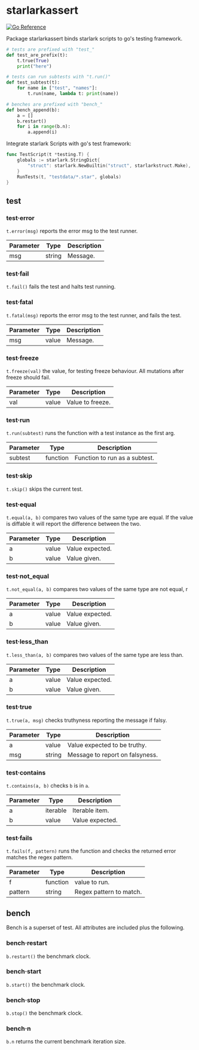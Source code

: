 # starlarkassert

[![Go Reference](https://pkg.go.dev/badge/github.com/emcfarlane/starlarkassert.svg)](https://pkg.go.dev/github.com/emcfarlane/starlarkassert)

Package starlarkassert binds starlark scripts to go's testing framework.

```python
# tests are prefixed with "test_"
def test_are_prefix(t):
    t.true(True)
    print("here")

# tests can run subtests with "t.run()"
def test_subtest(t):
    for name in ["test", "names"]:
        t.run(name, lambda t: print(name))
```

```python
# benches are prefixed with "bench_"
def bench_append(b):
    a = []
    b.restart()
    for i in range(b.n):
        a.append(i)
```

Integrate starlark Scripts with go's test framework:
```go
func TestScript(t *testing.T) {
	globals := starlark.StringDict{
		"struct": starlark.NewBuiltin("struct", starlarkstruct.Make),
	}
	RunTests(t, "testdata/*.star", globals)
}
```

## test

### test·error

`t.error(msg)` reports the error msg to the test runner.

| Parameter | Type | Description |
| --------- | ---- | ----------- |
| msg | string | Message. |

### test·fail

`t.fail()` fails the test and halts test running.

### test·fatal

`t.fatal(msg)` reports the error msg to the test runner, and fails the test.

| Parameter | Type | Description |
| --------- | ---- | ----------- |
| msg | value | Message. |

### test·freeze

`t.freeze(val)` the value, for testing freeze behaviour.
All mutations after freeze should fail.

| Parameter | Type | Description |
| --------- | ---- | ----------- |
| val | value | Value to freeze. |

### test·run

`t.run(subtest)` runs the function with a test instance as the first arg.

| Parameter | Type | Description |
| --------- | ---- | ----------- |
| subtest | function | Function to run as a subtest. |

### test·skip

`t.skip()` skips the current test.

### test·equal

`t.equal(a, b)` compares two values of the same type are equal.
If the value is diffable it will report the difference between the two.

| Parameter | Type | Description |
| --------- | ---- | ----------- |
| a | value | Value expected. |
| b | value | Value given. |

### test·not_equal

`t.not_equal(a, b)` compares two values of the same type are not equal, r

| Parameter | Type | Description |
| --------- | ---- | ----------- |
| a | value | Value expected. |
| b | value | Value given. |

### test·less_than

`t.less_than(a, b)` compares two values of the same type are less than.

| Parameter | Type | Description |
| --------- | ---- | ----------- |
| a | value | Value expected. |
| b | value | Value given. |

### test·true

`t.true(a, msg)` checks truthyness reporting the message if falsy.

| Parameter | Type | Description |
| --------- | ---- | ----------- |
| a | value | Value expected to be truthy. |
| msg | string | Message to report on falsyness. |

### test·contains

`t.contains(a, b)` checks `b` is in `a`.

| Parameter | Type | Description |
| --------- | ---- | ----------- |
| a | iterable | Iterable item. |
| b | value | Value expected. |

### test·fails

`t.fails(f, pattern)` runs the function and checks the returned error matches the regex pattern.

| Parameter | Type | Description |
| --------- | ---- | ----------- |
| f | function | value to run. |
| pattern | string | Regex pattern to match. |


## bench

Bench is a superset of test. All attributes are included plus the following.

### bench·restart

`b.restart()` the benchmark clock.

### bench·start

`b.start()` the benchmark clock.

### bench·stop

`b.stop()` the benchmark clock.

### bench·n

`b.n` returns the current benchmark iteration size.
